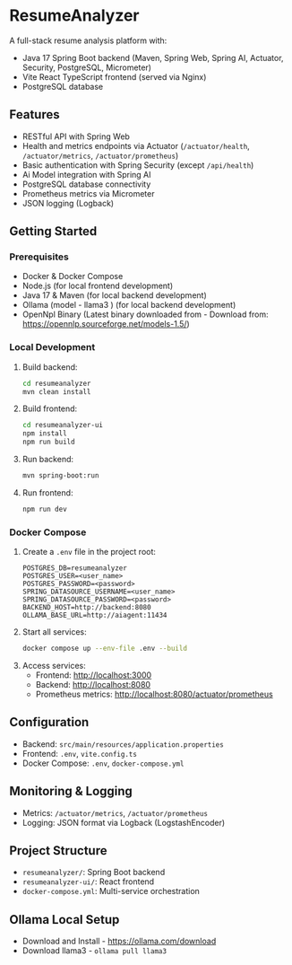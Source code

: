 # ResumeAnalyzer

A full-stack resume analysis platform with:
- Java 17 Spring Boot backend (Maven, Spring Web, Spring AI, Actuator, Security, PostgreSQL, Micrometer)
- Vite React TypeScript frontend (served via Nginx)
- PostgreSQL database

## Features
- RESTful API with Spring Web
- Health and metrics endpoints via Actuator (`/actuator/health`, `/actuator/metrics`, `/actuator/prometheus`)
- Basic authentication with Spring Security (except `/api/health`)
- Ai Model integration with Spring AI 
- PostgreSQL database connectivity
- Prometheus metrics via Micrometer
- JSON logging (Logback)

## Getting Started
### Prerequisites
- Docker & Docker Compose
- Node.js (for local frontend development)
- Java 17 & Maven (for local backend development)
- Ollama (model - llama3 ) (for local backend development)
- OpenNpl Binary (Latest binary downloaded from - Download from: https://opennlp.sourceforge.net/models-1.5/)

### Local Development
1. Build backend:
   ```sh
   cd resumeanalyzer
   mvn clean install
   ```
2. Build frontend:
   ```sh
   cd resumeanalyzer-ui
   npm install
   npm run build
   ```
3. Run backend:
   ```sh
   mvn spring-boot:run
   ```
4. Run frontend:
   ```sh
   npm run dev
   ```

### Docker Compose
1. Create a `.env` file in the project root:
   ```env
   POSTGRES_DB=resumeanalyzer
   POSTGRES_USER=<user_name>
   POSTGRES_PASSWORD=<password>
   SPRING_DATASOURCE_USERNAME=<user_name>
   SPRING_DATASOURCE_PASSWORD=<password>
   BACKEND_HOST=http://backend:8080
   OLLAMA_BASE_URL=http://aiagent:11434
   ```
2. Start all services:
   ```sh
   docker compose up --env-file .env --build
   ```
3. Access services:
   - Frontend: [http://localhost:3000](http://localhost:3000)
   - Backend: [http://localhost:8080](http://localhost:8080)
   - Prometheus metrics: [http://localhost:8080/actuator/prometheus](http://localhost:8080/actuator/prometheus)

## Configuration
- Backend: `src/main/resources/application.properties`
- Frontend: `.env`, `vite.config.ts`
- Docker Compose: `.env`, `docker-compose.yml`

## Monitoring & Logging
- Metrics: `/actuator/metrics`, `/actuator/prometheus`
- Logging: JSON format via Logback (LogstashEncoder)

## Project Structure
- `resumeanalyzer/`: Spring Boot backend
- `resumeanalyzer-ui/`: React frontend
- `docker-compose.yml`: Multi-service orchestration

## Ollama Local Setup
- Download and Install  - https://ollama.com/download
- Download llama3 - `ollama pull llama3`

